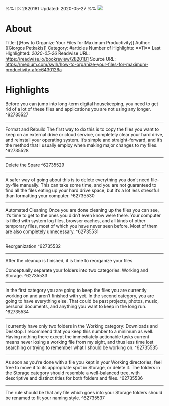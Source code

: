 %%
ID: 2820181
Updated: 2020-05-27
%%
![](https://readwise-assets.s3.amazonaws.com/static/images/article4.6bc1851654a0.png)

# About
Title: [[How to Organize Your Files for Maximum Productivity]]
Author: [[Giorgos Petkakis]]
Category: #articles
Number of Highlights: ==11==
Last Highlighted: *2020-05-26*
Readwise URL: https://readwise.io/bookreview/2820181
Source URL: https://medium.com/swlh/how-to-organize-your-files-for-maximum-productivity-afdc6430126a


# Highlights 
Before you can jump into long-term digital housekeeping, you need to get rid of a lot of these files and applications you are not using any longer.  ^62735527

---

Format and Rebuild
The first way to do this is to copy the files you want to keep on an external drive or cloud service, completely clear your hard drive, and reinstall your operating system. It’s simple and straight-forward, and it’s the method that I usually employ when making major changes to my files.  ^62735528

---

Delete the Spare  ^62735529

---

A safer way of going about this is to delete everything you don’t need file-by-file manually. This can take some time, and you are not guaranteed to find all the files eating up your hard drive space, but it’s a lot less stressful than formatting your computer.  ^62735530

---

Automated Cleaning
Once you are done cleaning up the files you can see, it’s time to get to the ones you didn’t even know were there. Your computer is filled with system log files, browser caches, and all kinds of other temporary files, most of which you have never seen before. Most of them are also completely unnecessary.  ^62735531

---

Reorganization  ^62735532

---

After the cleanup is finished, it is time to reorganize your files.

Conceptually separate your folders into two categories: Working and Storage.  ^62735533

---

In the first category you are going to keep the files you are currently working on and aren’t finished with yet. In the second category, you are going to have everything else. That could be past projects, photos, music, personal documents, and anything you want to keep in the long run.  ^62735534

---

I currently have only two folders in the Working category: Downloads and Desktop. I recommend that you keep this number to a minimum as well. Having nothing there except the immediately actionable tasks current means never losing a working file from my sight, and thus less time lost searching or trying to remember what I should be working on.  ^62735535

---

As soon as you’re done with a file you kept in your Working directories, feel free to move it to its appropriate spot in Storage, or delete it. The folders in the Storage category should resemble a well-balanced tree, with descriptive and distinct titles for both folders and files.  ^62735536

---

The rule should be that any file which goes into your Storage folders should be renamed to fit your naming style.  ^62735537


